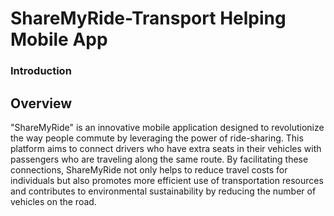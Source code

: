 # ShareMyRide-Transport Helping Mobile App
<h3>Introduction</h3>
<h2>Overview</h2>
<p>"ShareMyRide" is an innovative mobile application designed to revolutionize the way people commute by leveraging the power of ride-sharing.
This platform aims to connect drivers who have extra seats in their vehicles with passengers who are traveling along the same route.
By facilitating these connections, ShareMyRide not only helps to reduce travel costs for individuals but also promotes 
more efficient use of transportation resources and contributes to environmental sustainability by reducing the number of vehicles on the road.</p>
